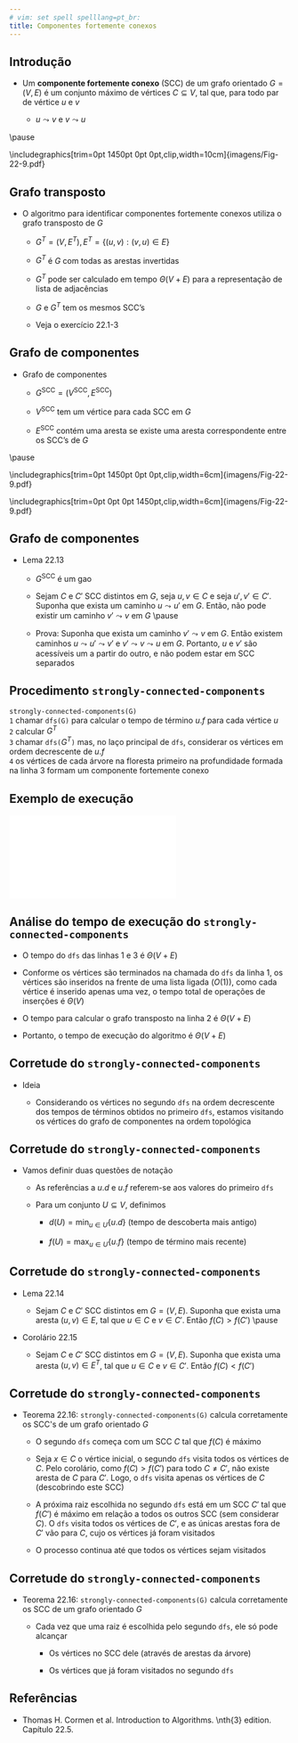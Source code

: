 ```yaml
---
# vim: set spell spelllang=pt_br:
title: Componentes fortemente conexos
---
```


## Introdução

<!-- TODO: adicionar aplicações !-->
<!-- TODO: adicionar explicações para os lemas e corolários !-->
<!-- TODO: está muito parecido com as notas de aula do livro !-->

- Um **componente fortemente conexo** (SCC) de um grafo orientado $G = (V, E)$
  é um conjunto máximo de vértices $C \subseteq V$, tal que, para todo par de
  vértice $u$ e $v$

    - $u \leadsto v$ e $v \leadsto u$

\pause

\includegraphics[trim=0pt 1450pt 0pt 0pt,clip,width=10cm]{imagens/Fig-22-9.pdf}


## Grafo transposto

- O algoritmo para identificar componentes fortemente conexos utiliza o grafo
  transposto de $G$

    - $G^T = (V, E^T), E^T = \{(u, v) : (v, u) \in E\}$

    - $G^T$ é $G$ com todas as arestas invertidas

    - $G^T$ pode ser calculado em tempo $\Theta(V + E)$ para a representação de
      lista de adjacências

    - $G$ e $G^T$ tem os mesmos SCC’s

    - Veja o exercício 22.1-3


## Grafo de componentes

- Grafo de componentes

    - $G^\text{SCC} = (V^\text{SCC}, E^\text{SCC})$

    - $V^\text{SCC}$ tem um vértice para cada SCC em $G$

    - $E^\text{SCC}$ contém uma aresta se existe uma aresta correspondente
        entre os SCC’s de $G$

\pause

\includegraphics[trim=0pt 1450pt 0pt 0pt,clip,width=6cm]{imagens/Fig-22-9.pdf}

\includegraphics[trim=0pt 0pt 0pt 1450pt,clip,width=6cm]{imagens/Fig-22-9.pdf}


## Grafo de componentes

- Lema 22.13

    - $G^\text{SCC}$ é um gao

    - Sejam $C$ e $C'$ SCC distintos em $G$, seja $u, v \in C$ e seja $u', v'
      \in C'$. Suponha que exista um caminho $u \leadsto u'$ em $G$. Então, não
      pode existir um caminho $v' \leadsto v$ em $G$ \pause

    - Prova: Suponha que exista um caminho $v' \leadsto v$ em $G$. Então
      existem caminhos $u \leadsto u' \leadsto v'$ e $v' \leadsto v \leadsto u$
      em $G$. Portanto, $u$ e $v'$ são acessíveis um a partir do outro, e não
      podem estar em SCC separados


## Procedimento `strongly-connected-components`

`strongly-connected-components(G)`\
`1` chamar `dfs(G)` para calcular o tempo de término $u.f$ para cada vértice $u$\
`2` calcular $G^T$\
`3` chamar `dfs(`$G^T$`)` mas, no laço principal de `dfs`, considerar os vértices
  em ordem decrescente de $u.f$\
`4` os vértices de cada árvore na floresta primeiro na profundidade formada na
  linha 3 formam um componente fortemente conexo


## Exemplo de execução

![](imagens/Fig-22-9.pdf)


## Análise do tempo de execução do `strongly-connected-components`

- O tempo do `dfs` das linhas 1 e 3 é $\Theta(V + E)$

- Conforme os vértices são terminados na chamada do `dfs` da linha 1, os
  vértices são inseridos na frente de uma lista ligada ($O(1)$), como cada
  vértice é inserido apenas uma vez, o tempo total de operações de inserções é
  $\Theta(V)$

- O tempo para calcular o grafo transposto na linha 2 é $\Theta(V + E)$

- Portanto, o tempo de execução do algoritmo é $\Theta(V + E)$


## Corretude do `strongly-connected-components`

- Ideia

    - Considerando os vértices no segundo `dfs` na ordem decrescente dos tempos
      de términos obtidos no primeiro `dfs`, estamos visitando os vértices do
      grafo de componentes na ordem topológica


## Corretude do `strongly-connected-components`

- Vamos definir duas questões de notação

    - As referências a $u.d$ e $u.f$ referem-se aos valores do primeiro `dfs`

    - Para um conjunto $U \subseteq V$, definimos

        - $d(U) = \min_{u \in U} \{u.d\}$ (tempo de descoberta mais antigo)

        - $f(U) = \max_{u \in U} \{u.f\}$ (tempo de término mais recente)


## Corretude do `strongly-connected-components`

- Lema 22.14

    - Sejam $C$ e $C'$ SCC distintos em $G = (V, E)$. Suponha que exista uma
      aresta $(u, v) \in E$, tal que $u \in C$ e $v \in C'$. Então $f(C) >
      f(C')$ \pause

- Corolário 22.15

    - Sejam $C$ e $C'$ SCC distintos em $G = (V, E)$. Suponha que exista uma
      aresta $(u, v) \in E^T$, tal que $u \in C$ e $v \in C'$. Então $f(C) <
      f(C')$


## Corretude do `strongly-connected-components`

- Teorema 22.16: `strongly-connected-components(G)` calcula corretamente os
  SCC's de um grafo orientado $G$

    - O segundo `dfs` começa com um SCC $C$ tal que $f(C)$ é máximo

    - Seja $x \in C$ o vértice inicial, o segundo `dfs` visita todos os
      vértices de $C$. Pelo corolário, como $f(C) > f(C')$ para todo $C \not =
      C'$, não existe aresta de $C$ para $C'$. Logo, o `dfs` visita apenas os
      vértices de $C$ (descobrindo este SCC)

    - A próxima raiz escolhida no segundo `dfs` está em um SCC $C'$ tal que
      $f(C')$ é máximo em relação a todos os outros SCC (sem considerar $C$). O
      `dfs` visita todos os vértices de $C'$, e as únicas arestas fora de $C'$
      vão para $C$, cujo os vértices já foram visitados

    - O processo continua até que todos os vértices sejam visitados


## Corretude do `strongly-connected-components`

- Teorema 22.16: `strongly-connected-components(G)` calcula corretamente os SCC
  de um grafo orientado $G$

    - Cada vez que uma raiz é escolhida pelo segundo `dfs`, ele só pode
      alcançar

        - Os vértices no SCC dele (através de arestas da árvore)

        - Os vértices que já foram visitados no segundo `dfs`


## Referências

- Thomas H. Cormen et al. Introduction to Algorithms. \nth{3} edition. Capítulo 22.5.
